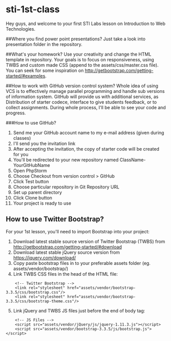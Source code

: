 # sti-1st-class

Hey guys, and welcome to your first STI Labs lesson on Introduction to Web Technologies.

##Where you find power point presentations?
Just take a look into presentation folder in the repository.

##What's your homework?
Use your creativity and change the HTML template in repository. Your goals is to focus on responsiveness, using TWBS and custom made CSS (append to the assets/css/master.css file). You can seek for some inspiration on http://getbootstrap.com/getting-started/#examples.

##How to work with GitHub version control system?
Whole idea of using VCS is to effectively manage parallel programming and handle sub versions of information system.
GitHub will provide us with additional services, as Distribution of starter codece, interface to give students feedback, or to collect assignments. During whole process, I'll be able to see your code and progress.

###How to use GitHub?
1. Send me your GitHub account name to my e-mail address (given during classes)
2. I'll send you the invitation link
3. After accepting the invitation, the copy of starter code will be created for you
4. You'll be redirected to your new repository named ClassName-YourGitHubName
5. Open PhpStorm
6. Choose Checkout from version control > GitHub
7. Click Test button
8. Choose particular repository in Git Repository URL
9. Set up parent directory
10. Click Clone button
11. Your project is ready to use


## How to use Twitter Bootstrap?
For your 1st lesson, you'll need to import Bootstrap into your project:

1. Download latest stable source version of Twitter Bootstrap (TWBS) from http://getbootstrap.com/getting-started/#download
2. Download latest stable jQuery source version from https://jquery.com/download/
3. Copy paste bootstrap files in to your preferable assets folder (eg. assets/vendor/bootstrap/)
4. Link TWBS CSS files in the head of the HTML file:
```
    <!-- Twitter Bootstrap -->
    <link rel="stylesheet" href="assets/vendor/bootstrap-3.3.5/css/bootstrap.css"/>
    <link rel="stylesheet" href="assets/vendor/bootstrap-3.3.5/css/bootstrap-theme.css"/>
```
5. Link jQuery and TWBS JS files just before the end of body tag:
```
    <!-- JS Files -->
    <script src="assets/vendor/jQuery/js/jquery-1.11.3.js"></script>
    <script src="assets/vendor/bootstrap-3.3.5/js/bootstrap.js"></script>
```
